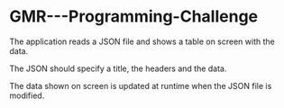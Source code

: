 # GMR---Programming-Challenge
 
The application reads a JSON file and shows a table on screen with the data. 

The JSON should specify a title, the headers and the data.

The data shown on screen is updated at runtime when the JSON file is modified.
